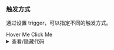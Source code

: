 ### 触发方式

通过设置 <yc-tag>trigger</yc-tag>，可以指定不同的触发方式。

<div class="cell-demo vp-raw">
  <yc-space>
    <yc-popover title="Title">
      <yc-button>Hover Me</yc-button>
      <template #content>
        <p>Here is the text content</p>
        <p>Here is the text content</p>
      </template>
    </yc-popover>
    <yc-popover title="Title" trigger="click">
      <yc-button>Click Me</yc-button>
      <template #content>
        <p>Here is the text content</p>
        <p>Here is the text content</p>
      </template>
    </yc-popover>
  </yc-space>
</div>

<details>
<summary>查看/隐藏代码</summary>

```vue
<template>
  <yc-space>
    <yc-popover title="Title">
      <yc-button>Hover Me</yc-button>
      <template #content>
        <p>Here is the text content</p>
        <p>Here is the text content</p>
      </template>
    </yc-popover>
    <yc-popover
      title="Title"
      trigger="click">
      <yc-button>Click Me</yc-button>
      <template #content>
        <p>Here is the text content</p>
        <p>Here is the text content</p>
      </template>
    </yc-popover>
  </yc-space>
</template>
```

</details>
